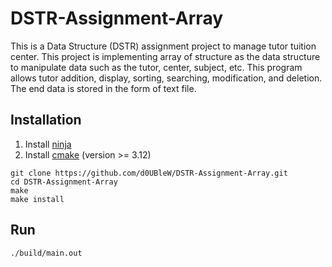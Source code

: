 # DSTR-Assignment-Array

This is a Data Structure (DSTR) assignment project to manage tutor tuition center. This project is implementing array of structure as the data structure to manipulate data such as the tutor, center, subject, etc. This program allows tutor addition, display, sorting, searching, modification, and deletion. The end data is stored in the form of text file.

## Installation

1. Install [ninja](https://ninja-build.org/)
2. Install [cmake](https://cmake.org/install/) (version >= 3.12)

```
git clone https://github.com/d0UBleW/DSTR-Assignment-Array.git
cd DSTR-Assignment-Array
make
make install
```

## Run

```
./build/main.out
```
